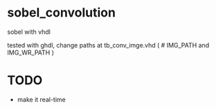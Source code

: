 # sobel_convolution
sobel with vhdl

tested with ghdl, change paths at tb_conv_imge.vhd ( # IMG_PATH and IMG_WR_PATH )

# TODO
- make it real-time

